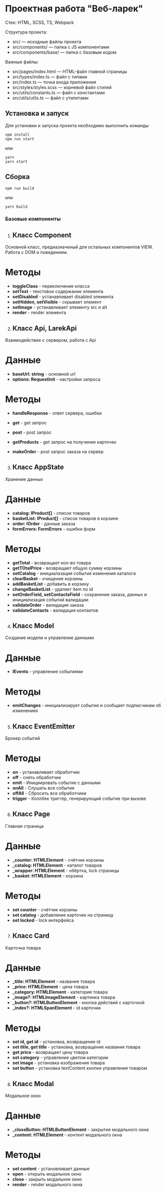 # Проектная работа "Веб-ларек"

Стек: HTML, SCSS, TS, Webpack

Структура проекта:
- src/ — исходные файлы проекта
- src/components/ — папка с JS компонентами
- src/components/base/ — папка с базовым кодом

Важные файлы:
- src/pages/index.html — HTML-файл главной страницы
- src/types/index.ts — файл с типами
- src/index.ts — точка входа приложения
- src/styles/styles.scss — корневой файл стилей
- src/utils/constants.ts — файл с константами
- src/utils/utils.ts — файл с утилитами

## Установка и запуск
Для установки и запуска проекта необходимо выполнить команды

```
npm install
npm run start
```

или

```
yarn
yarn start
```
## Сборка

```
npm run build
```

или

```
yarn build
```

### Базовые компоненты

1. ## Класс Component<T>
  Основной класс, предназначеный для остальных компонентов VIEW. Работа с DOM и поведением.

# Методы
 * **toggleClass** - переключение класса
 * **setText** - текстовое содержание элемента
 * **setDisabled** - устанавливает disabled элемента
 * **setHidden, setVisible** - скрывает элемент
 * **setImage** - устанавливает элементу src и alt
 * **render** - render элемента

2. ## Класс Api, LarekApi
  Взаимодействие с сервером, работа с Api

# Данные
 * **baseUrl: string** - основной url
 * **options: RequestInit** - настройки запроса

# Методы
  * **handleResponse** - ответ сервера, ошибки
  * **get** - get запрос
  * **post** - post запрос

  * **getProducts** - get запрос на получение карточек
  * **makeOrder** - post запрос заказа на сервер

3. ## Класс AppState
  Хранение данных

# Данные
 * **catalog: IProduct[]** - список товаров
 * **basketList: IProduct[]** - список товаров в корзине
 * **order: IOrder** - данные заказа
 * **formErrors: FormErrors** - ошибки форм 

# Методы
 * **getTotal** - возвращает кол-во товара
 * **getTOtalPrice** - возвращает общую сумму корзины
 * **setCatalog** - инициалазация события изменения каталога
 * **clearBasket** - очищение корзины
 * **addBasketList** - добавить в корзину
 * **changeBasketList** - удаляет item по id
 * **setOrderField, setContactsField** - сохранение заказа, данных и инициализация событий валидации
 * **validateOrder** - валидация заказа
 * **validateContacts** - валидация контактов

 4. ## Класс Model<T>
  Создание модели и управление данными
# Данные
 * **IEvents** - управление событиями

# Методы
 * **emitChanges** - инициализирует событие и сообщает подписчикам об изменениях


5. ## Класс EventEmitter
  Брокер событий

# Методы
 * **on** - устанавливает обработчик
 * **off** - снять обработчик
 * **emit** - Инициировать событие с данными
 * **onAll** - Слушать все события
 * **offAll** - Сбросить все обработчики
 * **trigger** - Коллбек триггер, генерирующий событие при вызове

 6. ## Класс Page
  Главная страница

# Данные
 * **_counter: HTMLElement** - счётчик корзины
 * **_catalog: HTMLElement** - каталог товаров
 * **_wrapper: HTMLElement** - обёртка, lock страницы
 * **_basket: HTMLElement** - корзина

 # Методы
  * **set counter** - счётчик корзины
  * **set catalog** - добавление карточек на страницу
  * **set locked** - lock интерфейса


7. ## Класс Card<ICard>
  Карточка товара

# Данные
  * **_title: HTMLElement** - название товара
  * **_price: HTMLElement** - цена товара
  * **_category: HTMLElement** - категория товара
  * **_image?: HTMLImageElement** - картинка товара
  * **_button?: HTMLButtonElement** - кнопка действий с карточкой
  * **_index?: HTMLSpanElement** - id карточки

  # Методы
   * **set id, get id** - установка, возвращение id
   * **set title, get title** - установка, возвращение названия товара
   * **get price** - возвращает цену товара
   * **set category** - управление цветом категории
   * **set image** - установка изображения товара
   * **set button** - установка textContent кнопки управления товаром

8. ## Класс Modal<IModalData>
  Модальное окно

# Данные
 * **_closeButton: HTMLButtonElement** - закрытие модального окна
 * **_content: HTMLElement** - контент модального окна

 # Методы
  * **set content** - установливает данные
  * **open** - открыть модальное окно
  * **close** - закрыть модальное окно
  * **render** - render модального окна